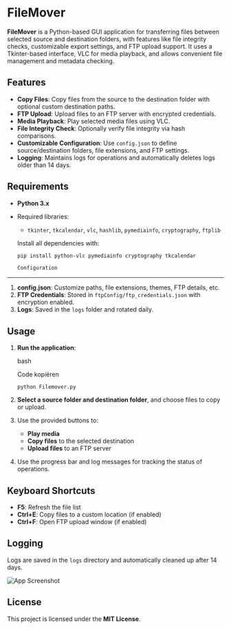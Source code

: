 # FileMover

**FileMover** is a Python-based GUI application for transferring files between selected source and destination folders, with features like file integrity checks, customizable export settings, and FTP upload support. It uses a Tkinter-based interface, VLC for media playback, and allows convenient file management and metadata checking.

## Features
- **Copy Files**: Copy files from the source to the destination folder with optional custom destination paths.
- **FTP Upload**: Upload files to an FTP server with encrypted credentials.
- **Media Playback**: Play selected media files using VLC.
- **File Integrity Check**: Optionally verify file integrity via hash comparisons.
- **Customizable Configuration**: Use `config.json` to define source/destination folders, file extensions, and FTP settings.
- **Logging**: Maintains logs for operations and automatically deletes logs older than 14 days.

## Requirements
- **Python 3.x**
- Required libraries:
  - `tkinter`, `tkcalendar`, `vlc`, `hashlib`, `pymediainfo`, `cryptography`, `ftplib`
  
  Install all dependencies with:
  ```bash
  pip install python-vlc pymediainfo cryptography tkcalendar

  Configuration
-------------

1.  **config.json**: Customize paths, file extensions, themes, FTP details, etc.
2.  **FTP Credentials**: Stored in `ftpConfig/ftp_credentials.json` with encryption enabled.
3.  **Logs**: Saved in the `logs` folder and rotated daily.

Usage
-----

1.  **Run the application**:

    bash

    Code kopiëren

    `python Filemover.py`

2.  **Select a source folder and destination folder**, and choose files to copy or upload.

3.  Use the provided buttons to:

    -   **Play media**
    -   **Copy files** to the selected destination
    -   **Upload files** to an FTP server
4.  Use the progress bar and log messages for tracking the status of operations.

Keyboard Shortcuts
------------------

-   **F5**: Refresh the file list
-   **Ctrl+E**: Copy files to a custom location (if enabled)
-   **Ctrl+F**: Open FTP upload window (if enabled)

Logging
-------

Logs are saved in the `logs` directory and automatically cleaned up after 14 days.

![App Screenshot](https://github.com/Wiljan-Hobbelink/Filemover/blob/main/Assets/screenshot.jpg)

License
-------

This project is licensed under the **MIT License**.
